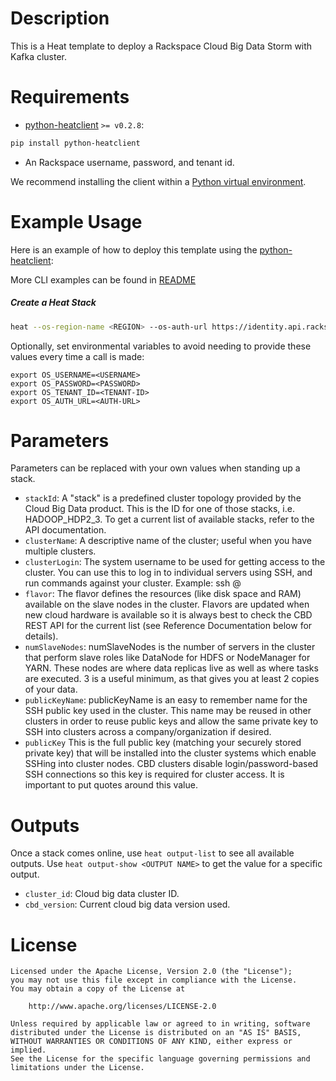 Description
==========

This is a Heat template to deploy a Rackspace Cloud Big Data Storm with Kafka cluster.

Requirements
==========
* [python-heatclient](https://github.com/openstack/python-heatclient) `>= v0.2.8`:

```bash
pip install python-heatclient
```
* An Rackspace username, password, and tenant id.

We recommend installing the client within a [Python virtual
environment](http://www.virtualenv.org/).

Example Usage
=============
Here is an example of how to deploy this template using the
[python-heatclient](https://github.com/openstack/python-heatclient):

More CLI examples can be found in [README](https://github.com/rackerlabs/cbd_heat_plugin/blob/master/README.md)
##### Create a Heat Stack
```sh
heat --os-region-name <REGION> --os-auth-url https://identity.api.rackspacecloud.com/v2.0/ --os-tenant-id <TENANT-ID> --os-username <OS-USERNAME> --os-password <OS-PASSWORD> stack-create -f hadoop.yaml <CLUSTER-NAME>
```
Optionally, set environmental variables to avoid needing to provide these values every time a call is made:

```
export OS_USERNAME=<USERNAME>
export OS_PASSWORD=<PASSWORD>
export OS_TENANT_ID=<TENANT-ID>
export OS_AUTH_URL=<AUTH-URL>
```

Parameters
=========
Parameters can be replaced with your own values when standing up a stack.

 - `stackId`: A "stack" is a predefined cluster topology provided by the Cloud Big Data 
 product.  This is the ID for one of those stacks, i.e. HADOOP_HDP2_3.  To get a current list of 
 available stacks, refer to the API documentation. 
 - `clusterName`: A descriptive name of the cluster; useful when you have multiple clusters.
 - `clusterLogin`: The system username to be used for getting access to the cluster.  You can 
 use this to log in to individual servers using SSH, and run commands against your cluster.
 Example: ssh <clusterLogin>@<server IP>
 - `flavor`: The flavor defines the resources (like disk space and RAM) available on the 
 slave nodes in the cluster. Flavors are updated when new cloud hardware is 
 available so it is always best to check the CBD REST API for the current list (see Reference 
 Documentation below for details).
 - `numSlaveNodes`: numSlaveNodes is the number of servers in the cluster that perform slave roles 
 like DataNode for HDFS or NodeManager for YARN.  These nodes are where data replicas live as 
 well as where tasks are executed.  3 is a useful minimum, as that gives you at least 2 copies of
  your data.
 - `publicKeyName`: publicKeyName is an easy to remember name for the SSH public key used in the 
 cluster. This name may be reused in other clusters in order to reuse public keys and allow the 
 same private key to SSH into clusters across a company/organization if desired.
 - `publicKey` This is the full public key (matching your securely stored private key) that will be 
 installed into the cluster systems which enable SSHing into cluster nodes. CBD clusters disable 
 login/password-based SSH connections so this key is required for cluster access. It is important 
 to put quotes around this value.

Outputs
=======

Once a stack comes online, use `heat output-list` to see all available outputs.
Use `heat output-show <OUTPUT NAME>` to get the value for a specific output.
 
 * `cluster_id`:  Cloud big data cluster ID.
 * `cbd_version`: Current cloud big data version used.


License
=======
```
Licensed under the Apache License, Version 2.0 (the "License");
you may not use this file except in compliance with the License.
You may obtain a copy of the License at

    http://www.apache.org/licenses/LICENSE-2.0

Unless required by applicable law or agreed to in writing, software
distributed under the License is distributed on an "AS IS" BASIS,
WITHOUT WARRANTIES OR CONDITIONS OF ANY KIND, either express or implied.
See the License for the specific language governing permissions and
limitations under the License.
```
